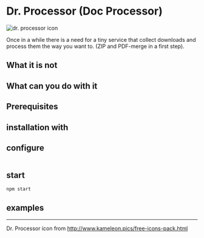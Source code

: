 # Dr. Processor (Doc Processor)

![dr. processor icon](https://user-images.githubusercontent.com/837211/29552552-25ad0ec8-8718-11e7-8020-b1d85c12c872.png)


Once in a while there is a need for a tiny service that collect downloads and process them the way you want to. (ZIP and PDF-merge in a first step).

## What it is not

## What can you do with it

## Prerequisites

## installation with

## configure

```json

```


## start
```bash
npm start
```

## examples


-----------
Dr. Processor icon from http://www.kameleon.pics/free-icons-pack.html 